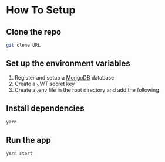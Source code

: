 # How To Setup

## Clone the repo

```bash
git clone URL
```

## Set up the environment variables

1. Register and setup a [MongoDB](https://www.mongodb.com/) database
2. Create a JWT secret key
3. Create a .env file in the root directory and add the following

## Install dependencies

```bash
yarn
```

## Run the app

```bash
yarn start
```
